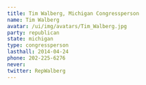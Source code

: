 ```yaml
---
title: Tim Walberg, Michigan Congressperson
name: Tim Walberg
avatar: /ui/img/avatars/Tim_Walberg.jpg
party: republican
state: michigan
type: congressperson
lasthall: 2014-04-24
phone: 202-225-6276
never: 
twitter: RepWalberg
---
```

